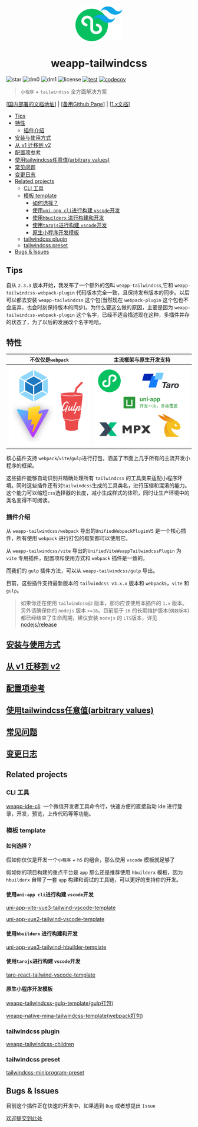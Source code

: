 
<p align="center">

<a href="https://weapp-tw.icebreaker.top">

<img src="./assets/logo.png" alt="weapp-tailwindcss-logo" width="128">
</a>

<br>

<h1 align="center">weapp-tailwindcss</h1>

</p>
<!-- <p align="center">
<a href="https://weapp-tw.icebreaker.top#gh-light-mode-only">
  <img src="./assets/logo-text-light.png#gh-light-mode-only" alt="weapp-tailwindcss-logo" width="300">
</a>
<a href="https://weapp-tw.icebreaker.top#gh-dark-mode-only">
  <img src="./assets/logo-text-dark.png#gh-dark-mode-only" alt="weapp-tailwindcss-logo" width="300">
</a>
<br> -->

![star](https://badgen.net/github/stars/sonofmagic/weapp-tailwindcss-webpack-plugin)
![dm0](https://badgen.net/npm/dm/weapp-tailwindcss)
![dm1](https://badgen.net/npm/dm/weapp-tailwindcss-webpack-plugin)
![license](https://badgen.net/npm/license/weapp-tailwindcss-webpack-plugin)
[![test](https://github.com/sonofmagic/weapp-tailwindcss-webpack-plugin/actions/workflows/test.yml/badge.svg?branch=main)](https://github.com/sonofmagic/weapp-tailwindcss-webpack-plugin/actions/workflows/test.yml)
[![codecov](https://codecov.io/gh/sonofmagic/weapp-tailwindcss-webpack-plugin/branch/main/graph/badge.svg?token=zn05qXYznt)](https://codecov.io/gh/sonofmagic/weapp-tailwindcss-webpack-plugin)

> `小程序` + `tailwindcss` 全方面解决方案

\[[国内部署的文档地址](https://weapp-tw.icebreaker.top)\] \| \[[备用Github Page](https://sonofmagic.github.io/weapp-tailwindcss-webpack-plugin/)\] \| \[[1.x文档]('./v1.md')\]

- [Tips](#tips)
- [特性](#特性)
  - [插件介绍](#插件介绍)
- [安装与使用方式](#安装与使用方式)
- [从 v1 迁移到 v2](#从-v1-迁移到-v2)
- [配置项参考](#配置项参考)
- [使用tailwindcss任意值(arbitrary values)](#使用tailwindcss任意值arbitrary-values)
- [常见问题](#常见问题)
- [变更日志](#变更日志)
- [Related projects](#related-projects)
  - [CLI 工具](#cli-工具)
  - [模板 template](#模板-template)
    - [如何选择？](#如何选择)
    - [使用`uni-app cli`进行构建 `vscode`开发](#使用uni-app-cli进行构建-vscode开发)
    - [使用`hbuilderx` 进行构建和开发](#使用hbuilderx-进行构建和开发)
    - [使用`tarojs`进行构建 `vscode`开发](#使用tarojs进行构建-vscode开发)
    - [原生小程序开发模板](#原生小程序开发模板)
  - [tailwindcss plugin](#tailwindcss-plugin)
  - [tailwindcss preset](#tailwindcss-preset)
- [Bugs \& Issues](#bugs--issues)

## Tips

自从 `2.3.3` 版本开始，我发布了一个额外的包叫 `weapp-tailwindcss`,它和 `weapp-tailwindcss-webpack-plugin` 代码版本完全一致，且保持发布版本的同步。以后可以都去安装 `weapp-tailwindcss` 这个包(当然现在 `webpack-plugin` 这个包也不会废弃，也会时刻保持版本的同步)。为什么要这么做的原因，主要是因为 `weapp-tailwindcss-webpack-plugin` 这个名字，已经不适合描述现在这种，多插件并存的状态了，为了以后的发展改个名字哈哈。

## 特性

| 不仅仅是`webpack`                                   | 主流框架与原生开发支持                          |
| --------------------------------------------------- | ----------------------------------------------- |
| ![wepback+vite+gulp](./assets/weapp-tw-plugins.png) | ![frameworks](./assets/weapp-tw-frameworks.png) |

核心插件支持 `webpack`/`vite`/`gulp`进行打包，涵盖了市面上几乎所有的主流开发小程序的框架。

这些插件能够自动识别并精确处理所有 `tailwindcss` 的工具类来适配小程序环境。同时这些插件还有对`tailwindcss`生成的工具类名，进行压缩和混淆的能力。这个能力可以缩短`css`选择器的长度，减小生成样式的体积，同时让生产环境中的类名变得不可阅读。

### 插件介绍

从 `weapp-tailwindcss/webpack` 导出的`UnifiedWebpackPluginV5` 是一个核心插件，所有使用 `webpack` 进行打包的框架都可以使用它。

从 `weapp-tailwindcss/vite` 导出的`UnifiedViteWeappTailwindcssPlugin` 为 `vite` 专用插件，配置项和使用方式和 `webpack` 插件是一致的。

而我们的 `gulp` 插件方法，可以从 `weapp-tailwindcss/gulp` 导出。

目前，这些插件支持最新版本的 `tailwindcss v3.x.x` 版本和 `webpack5`，`vite` 和 `gulp`。

> 如果你还在使用 `tailwindcss@2` 版本，那你应该使用本插件的 `1.x` 版本。另外请确保你的 `nodejs` 版本 `>=16`。目前低于 `16` 的长期维护版本(`偶数版本`) 都已经结束了生命周期，建议安装 `nodejs` 的 `LTS`版本，详见 [nodejs/release](https://github.com/nodejs/release)

## [安装与使用方式](https://weapp-tw.icebreaker.top/docs/quick-start/install)

## [从 v1 迁移到 v2](https://weapp-tw.icebreaker.top/docs/migrations/v1)

<!-- ## [js文件内容中taiwlindcss类名的精确转化与忽略策略](https://weapp-tw.icebreaker.top/docs/options/comments) -->

## [配置项参考](https://weapp-tw.icebreaker.top/docs/options/)

## [使用tailwindcss任意值(arbitrary values)](https://tailwindcss.com/docs/adding-custom-styles#using-arbitrary-values)

## [常见问题](https://weapp-tw.icebreaker.top/docs/issues/)

## [变更日志](./CHANGELOG.md)

## Related projects

### CLI 工具

[weapp-ide-cli](https://github.com/sonofmagic/utils/tree/main/packages/weapp-ide-cli): 一个微信开发者工具命令行，快速方便的直接启动 ide 进行登录，开发，预览，上传代码等等功能。

### 模板 template

#### 如何选择？

假如你仅仅是开发一个`小程序` + `h5` 的组合，那么使用 `vscode` 模板就足够了

假如你的项目构建的重点平台是 `app` 那么还是推荐使用 `hbuilderx` 模板，因为 `hbuilderx` 自带了一套 `app` 构建和调试的工具链，可以更好的支持你的开发。

#### 使用`uni-app cli`进行构建 `vscode`开发

[uni-app-vite-vue3-tailwind-vscode-template](https://github.com/sonofmagic/uni-app-vite-vue3-tailwind-vscode-template)

[uni-app-vue2-tailwind-vscode-template](https://github.com/sonofmagic/uni-app-vue2-tailwind-vscode-template)

#### 使用`hbuilderx` 进行构建和开发

[uni-app-vue3-tailwind-hbuilder-template](https://github.com/sonofmagic/uni-app-vue3-tailwind-hbuilder-template)

#### 使用`tarojs`进行构建 `vscode`开发

[taro-react-tailwind-vscode-template](https://github.com/sonofmagic/taro-react-tailwind-vscode-template)

#### 原生小程序开发模板

[weapp-tailwindcss-gulp-template(gulp打包)](https://github.com/sonofmagic/weapp-tailwindcss-webpack-plugin/tree/main/demo/gulp-app)

[weapp-native-mina-tailwindcss-template(webpack打包)](https://github.com/sonofmagic/weapp-native-mina-tailwindcss-template)

### tailwindcss plugin

[weapp-tailwindcss-children](https://github.com/sonofmagic/weapp-tailwindcss-children)

### tailwindcss preset

[tailwindcss-miniprogram-preset](https://github.com/sonofmagic/tailwindcss-miniprogram-preset)

## Bugs & Issues

目前这个插件正在快速的开发中，如果遇到 `Bug` 或者想提出 `Issue`

[欢迎提交到此处](https://github.com/sonofmagic/weapp-tailwindcss-webpack-plugin/issues)
